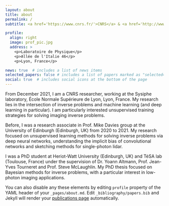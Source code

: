 ```yaml
---
layout: about
title: about
permalink: /
subtitle: <a href='https://www.cnrs.fr/'>CNRS</a> & <a href='http://www.ens-lyon.fr/'>ENS de Lyon>CNRS</a>

profile:
  align: right
  image: prof_pic.jpg
  address: >
    <p>Laboratoire de Physique</p>
    <p>Allée de l'Italie 46</p>
    <p>Lyon, France</p>

news: true  # includes a list of news items
selected_papers: false # includes a list of papers marked as "selected={true}"
social: true  # includes social icons at the bottom of the page
---
```


From December 2021, I am a CNRS researcher, working at the Sysiphe laboratory, École Normale Supérieure de Lyon, Lyon, France. My research lies in the intersection of inverse problems and machine learning (and deep learning in particular). I am particularly interested unsupervised training strategies for solving imaging inverse problems.

Before, I was a research associate in Prof. Mike Davies group at the University of Edinburgh (Edinburgh, UK) from 2020 to 2021. My research focused on unsupervised learning methods for solving inverse problems via deep neural networks, understanding the implicit bias of convolutional networks and sketching methods for single-photon lidar.

I was a PhD student at Heriot-Watt University (Edinburgh, UK) and TéSA lab (Toulouse, France) under the supervision of Dr. Yoann Altmann, Prof. Jean-Yves Tourneret and Prof. Steve McLaughlin. My PhD thesis focused on Bayesian methods for inverse problems, with a particular interest in low-photon imaging applications.

You can also disable any these elements by editing `profile` property of the YAML header of your `_pages/about.md`. Edit `_bibliography/papers.bib` and Jekyll will render your [publications page](/al-folio/publications/) automatically.
